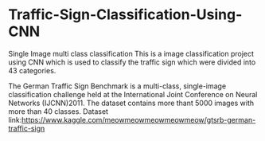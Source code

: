 # Traffic-Sign-Classification-Using-CNN
Single Image multi class classification
This is a image classification project using CNN which is used to classify the traffic sign which were divided into 43 categories.

The German Traffic Sign Benchmark is a multi-class, single-image classification challenge held at the International Joint Conference on Neural Networks (IJCNN)2011.
The dataset contains more thant 5000 images with more than 40 classes.
Dataset link:https://www.kaggle.com/meowmeowmeowmeowmeow/gtsrb-german-traffic-sign
